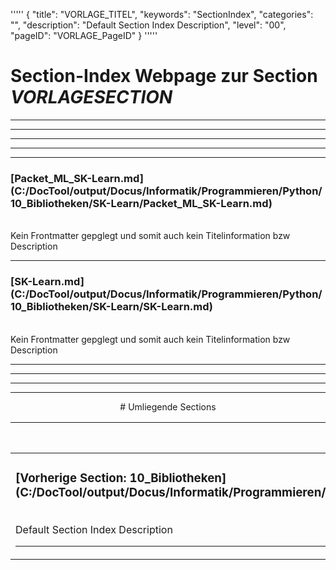 '''''
{
"title": "VORLAGE_TITEL",
"keywords": "SectionIndex",
"categories": "",
"description": "Default Section Index Description",
"level": "00",
"pageID": "VORLAGE_PageID"
}
'''''


<h1>Section-Index Webpage zur Section <i>VORLAGESECTION</i></h1>

<hr><hr><hr><hr><hr>


<h3>[Packet_ML_SK-Learn.md](C:/DocTool/output/Docus/Informatik/Programmieren/Python/10_Bibliotheken/SK-Learn/Packet_ML_SK-Learn.md)</h3><br>Kein Frontmatter gepglegt und somit auch kein Titelinformation bzw Description<hr>


<h3>[SK-Learn.md](C:/DocTool/output/Docus/Informatik/Programmieren/Python/10_Bibliotheken/SK-Learn/SK-Learn.md)</h3><br>Kein Frontmatter gepglegt und somit auch kein Titelinformation bzw Description<hr><center><hr><hr><hr> # Umliegende Sections
 </h2><br><table><thead> <tr> <th><center>Vorgelagerte Section</center></th> <th><center>Nachgelagerte Section</center></th></tr></thead><tbody><tr><td><h3>[Vorherige Section: 10_Bibliotheken](C:/DocTool/output/Docus/Informatik/Programmieren/Python/10_Bibliotheken/SectionIndex_DocTooloutputDocusInformatikProgrammierenPython10_Bibliotheken.html)</h3><br>Default Section Index Description<hr></td><td>Es gibt keine weiteren nachgelagerten Sections</td></tr></tbody></table>